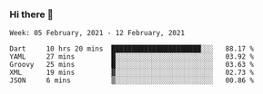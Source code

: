 ### Hi there 👋

<!--
**devcat37/devcat37** is a ✨ _special_ ✨ repository because its `README.md` (this file) appears on your GitHub profile.

Here are some ideas to get you started:

- 🔭 I’m currently working on ...
- 🌱 I’m currently learning ...
- 👯 I’m looking to collaborate on ...
- 🤔 I’m looking for help with ...
- 💬 Ask me about ...
- 📫 How to reach me: ...
- 😄 Pronouns: ...
- ⚡ Fun fact: ...
-->

<!--START_SECTION:waka-->
```text
Week: 05 February, 2021 - 12 February, 2021

Dart     10 hrs 20 mins  ██████████████████████░░░   88.17 % 
YAML     27 mins         █░░░░░░░░░░░░░░░░░░░░░░░░   03.92 % 
Groovy   25 mins         █░░░░░░░░░░░░░░░░░░░░░░░░   03.63 % 
XML      19 mins         ▓░░░░░░░░░░░░░░░░░░░░░░░░   02.73 % 
JSON     6 mins          ▒░░░░░░░░░░░░░░░░░░░░░░░░   00.86 % 
```
<!--END_SECTION:waka-->
